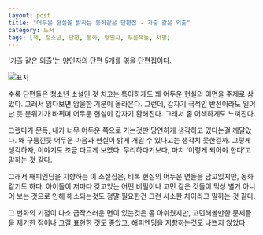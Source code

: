 ```yaml
---
layout: post
title: "어두운 현실을 밝히는 동화같은 단편집 - 가출 같은 외출"
category: 도서
tags: [책, 청소년, 단편, 동화, 양인자, 푸른책들, 서평]
---
```


'가출 같은 외출'는
양인자의 단편 5개를 엮을 단편집이다.

![표지](https://lh3.googleusercontent.com/rumcgQwJx2iOaWu2kttoDnKPcq-aPeLgWTo8Vo4Yzq75l4s0gB2O4RYxg4htv9NU-7z4n96j4PCO5Q=s480)

수록 단편들은 청소년 소설인 것 치고는 특이하게도
꽤 어두운 현실의 이면을 주제로 삼았다.
그래서 읽다보면 암울한 기분이 올라온다.
그런데, 갑자기 극적인 반전이라도 일어난 듯 분위기가 바뀌며
어두운 현실이 갑자기 환해진다.
그래서 좀 어색하게도 느껴진다.

그랬다가 문득, 내가 너무 어두운 쪽으로 가는것만 당연하게 생각하고 있다는걸 깨달았다.
왜 구름낀듯 어두운 마음과 현실이 밝게 개일 수 있다고는 생각치 못한걸까.
그렇게 생각하자, 이야기도 조금 다르게 보였다.
무리하다기보다, 마치 '이렇게 되어야 한다'고 말하는 것 같다.

그래서 해피엔딩을 지향하는 이 소설집은,
비록 현실의 어두운 면들을 담고있지만,
동화 같기도 하다.
아이들이 저마다 갖고있는 어떤 비밀이나 고민 같은 것들이
막상 별거 아니어 보는 것으로 인해 해소되는것도
정말 필요한건 그런 사소한 차이라고 말하는 것 같다.

그 변화의 기점이 다소 급작스러운 면이 있는것은 좀 아쉬웠지만,
고민해볼만한 문제들을 제기한 점이나
그걸 표현한 것도 좋았고,
해피엔딩을 지향하는것도 나쁘지 않았다.

